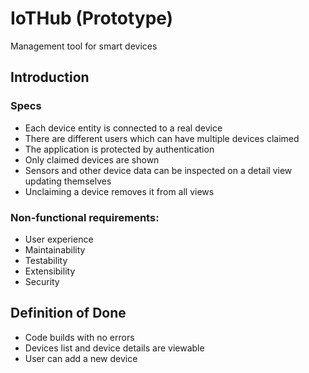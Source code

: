 # IoTHub (Prototype)
Management tool for smart devices

## Introduction

### Specs
* Each device entity is connected to a real device
* There are different users which can have multiple devices claimed
* The application is protected by authentication
* Only claimed devices are shown
* Sensors and other device data can be inspected on a detail view updating themselves
* Unclaiming a device removes it from all views

### Non-functional requirements:
* User experience
* Maintainability
* Testability
* Extensibility
* Security

## Definition of Done

* Code builds with no errors
* Devices list and device details are viewable
* User can add a new device
